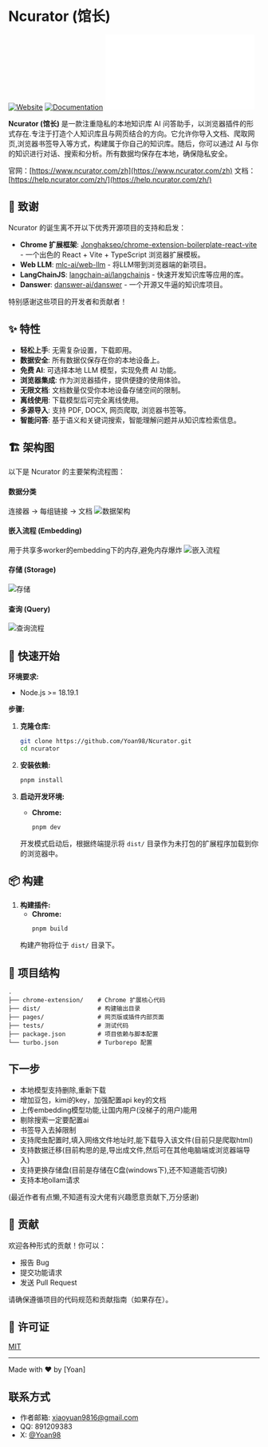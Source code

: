 # Ncurator (馆长)

[![Website](https://img.shields.io/badge/Website-ncurator.com-blue)](https://www.ncurator.com/zh)
[![Documentation](https://img.shields.io/badge/Docs-help.ncurator.com-green)](https://help.ncurator.com/zh/)
[![English README](./README.en.md)](./README.en.md)

**Ncurator (馆长)** 是一款注重隐私的本地知识库 AI 问答助手，以浏览器插件的形式存在.专注于打造个人知识库且与网页结合的方向。它允许你导入文档、爬取网页,浏览器书签导入等方式，构建属于你自己的知识库。随后，你可以通过 AI 与你的知识进行对话、搜索和分析。所有数据均保存在本地，确保隐私安全。

官网：[https://www.ncurator.com/zh](https://www.ncurator.com/zh)
文档：[https://help.ncurator.com/zh/](https://help.ncurator.com/zh/)

## 🙏 致谢

Ncurator 的诞生离不开以下优秀开源项目的支持和启发：

*   **Chrome 扩展框架**: [Jonghakseo/chrome-extension-boilerplate-react-vite](https://github.com/Jonghakseo/chrome-extension-boilerplate-react-vite?tab=readme-ov-file) - 一个出色的 React + Vite + TypeScript 浏览器扩展模板。
*   **Web LLM**: [mlc-ai/web-llm](https://github.com/mlc-ai/web-llm) - 将LLM带到浏览器端的新项目。
*   **LangChainJS**: [langchain-ai/langchainjs](https://github.com/langchain-ai/langchainjs) - 快速开发知识库等应用的库。
*   **Danswer**: [danswer-ai/danswer](https://github.com/danswer-ai/danswer) - 一个开源又牛逼的知识库项目。


特别感谢这些项目的开发者和贡献者！


## ✨ 特性

*   **轻松上手**: 无需复杂设置，下载即用。
*   **数据安全**: 所有数据仅保存在你的本地设备上。
*   **免费 AI**: 可选择本地 LLM 模型，实现免费 AI 功能。
*   **浏览器集成**: 作为浏览器插件，提供便捷的使用体验。
*   **无限文档**: 文档数量仅受你本地设备存储空间的限制。
*   **离线使用**: 下载模型后可完全离线使用。
*   **多源导入**: 支持 PDF, DOCX, 网页爬取, 浏览器书签等。
*   **智能问答**: 基于语义和关键词搜索，智能理解问题并从知识库检索信息。

## 🏗️ 架构图

以下是 Ncurator 的主要架构流程图：

#### 数据分类
连接器 -> 每组链接 -> 文档
![数据架构](./architecture/data.png)

#### 嵌入流程 (Embedding)
用于共享多worker的embedding下的内存,避免内存爆炸
![嵌入流程](./architecture/embed.png)

#### 存储 (Storage)
![存储](./architecture/store.png)

#### 查询 (Query)
![查询流程](./architecture/query.png)

## 🚀 快速开始

**环境要求:**

*   Node.js >= 18.19.1

**步骤:**

1.  **克隆仓库:**
    ```bash
    git clone https://github.com/Yoan98/Ncurator.git
    cd ncurator
    ```

2.  **安装依赖:**
    ```bash
    pnpm install
    ```

3.  **启动开发环境:**
    *   **Chrome:**
        ```bash
        pnpm dev
        ```
    开发模式启动后，根据终端提示将 `dist/` 目录作为未打包的扩展程序加载到你的浏览器中。

## 📦 构建

1.  **构建插件:**
    *   **Chrome:**
        ```bash
        pnpm build
        ```
    构建产物将位于 `dist/` 目录下。


## 📁 项目结构

```
.
├── chrome-extension/    # Chrome 扩展核心代码
├── dist/                # 构建输出目录
├── pages/               # 网页版或插件内部页面
├── tests/               # 测试代码
├── package.json         # 项目依赖与脚本配置
└── turbo.json           # Turborepo 配置
```

## 下一步
- 本地模型支持删除,重新下载
- 增加豆包，kimi的key，加强配置api key的文档
- 上传embedding模型功能,让国内用户(没梯子的用户)能用
- 剔除搜索一定要配置ai
- 书签导入去掉限制
- 支持爬虫配置时,填入网络文件地址时,能下载导入该文件(目前只是爬取html)
- 支持数据迁移(目前构思的是,导出成文件,然后可在其他电脑端或浏览器端导入)
- 支持更换存储盘(目前是存储在C盘(windows下),还不知道能否切换)
- 支持本地ollam请求

(最近作者有点懒,不知道有没大佬有兴趣愿意贡献下,万分感谢)
## 🤝 贡献

欢迎各种形式的贡献！你可以：

*   报告 Bug
*   提交功能请求
*   发送 Pull Request

请确保遵循项目的代码规范和贡献指南（如果存在）。


## 📄 许可证

[MIT](./LICENSE)

---

Made with ❤️ by [Yoan]

## 联系方式

*   作者邮箱: xiaoyuan9816@gmail.com
*   QQ: 891209383
*   X: [@Yoan98](https://x.com/Yoan_Huang)
